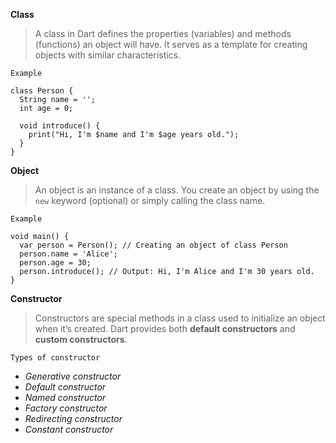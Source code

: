 **Class**

>A class in Dart defines the properties (variables) and methods (functions) an object will have. It serves as a template for creating objects with similar characteristics.

`Example`
```
class Person {
  String name = '';
  int age = 0;

  void introduce() {
    print("Hi, I'm $name and I'm $age years old.");
  }
}
```

**Object**
>An object is an instance of a class. You create an object by using the `new` keyword (optional) or simply calling the class name.

`Example`
```
void main() {
  var person = Person(); // Creating an object of class Person
  person.name = 'Alice';
  person.age = 30;
  person.introduce(); // Output: Hi, I'm Alice and I'm 30 years old.
}
```

**Constructor**
>Constructors are special methods in a class used to initialize an object when it’s created. Dart provides both **default constructors** and **custom constructors**.

`Types of constructor`
- *Generative constructor*
- *Default constructor*
- *Named constructor*
- *Factory constructor*
- *Redirecting constructor*
- *Constant constructor*
